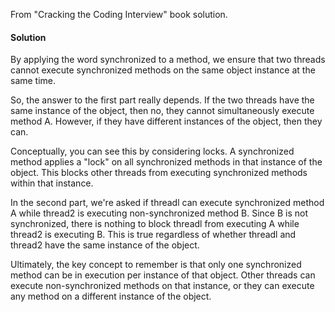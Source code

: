 From "Cracking the Coding Interview" book solution.

#### Solution

By applying the word synchronized to a method, we ensure that two threads cannot execute synchronized methods on the same object instance at the same time.

So, the answer to the first part really depends. If the two threads have the same instance of the object, then no, they cannot simultaneously execute method A. However, if they have different instances of the object, then they can.

Conceptually, you can see this by considering locks. A synchronized method applies a "lock" on all synchronized methods in that instance of the object. This blocks other threads from executing synchronized methods within that instance.

In the second part, we're asked if threadl can execute synchronized method A while thread2 is executing non-synchronized method B. Since B is not synchronized, there is nothing to block threadl from executing A while thread2 is executing B. This is true regardless of whether threadl and thread2 have the same instance of the object.

Ultimately, the key concept to remember is that only one synchronized method can be in execution per instance of that object. Other threads can execute non-synchronized methods on that instance, or they can execute any method on a different instance of the object.

